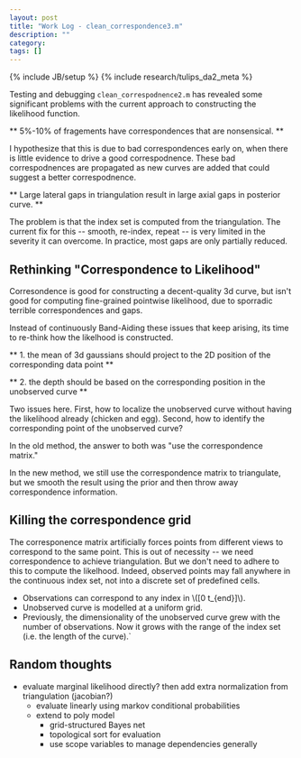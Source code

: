 ```yaml
---
layout: post
title: "Work Log - clean_correspondence3.m"
description: ""
category: 
tags: []
---
```

{% include JB/setup %}
{% include research/tulips_da2_meta %}

Testing and debugging `clean_correspodnence2.m` has revealed some significant problems with the current approach to constructing the likelihood function.

** 5%-10% of fragements have correspondences that are nonsensical. **

I hypothesize that this is due to bad correspondences early on, when there is little evidence to drive a good correspodnence.  These bad correspodnences are propagated as new curves are added that could suggest a better correspodnence.

** Large lateral gaps in triangulation result in large axial gaps in posterior curve.  **

The problem is that the index set is computed from the triangulation.  The current fix for this -- smooth, re-index, repeat -- is very limited in the severity it can overcome.  In practice, most gaps are only partially reduced.

Rethinking "Correspondence to Likelihood"
-------------------------------------------

Corresondence is good for constructing a decent-quality 3d curve, but isn't good for computing fine-grained pointwise likelihood, due to sporradic terrible correspondences and gaps.

Instead of continuously Band-Aiding these issues that keep arising, its time to re-think how the likelhood is constructed.  

** 1. the mean of 3d gaussians should project to the 2D position of the corresponding data point **

** 2. the depth should be based on the corresponding position in the unobserved curve **

Two issues here.  First, how to localize the unobserved curve without having the likelihood already (chicken and egg).  Second, how to identify the corresponding point of the unobserved curve?  

In the old method, the answer to both was "use the correspondence matrix." 

In the new method, we still use the correspondence matrix to triangulate, but we smooth the result using the prior and then throw away correspondence information.  



Killing the correspondence grid
--------------------------------

The corresponence matrix artificially forces points from different views to correspond to the same point.  This is out of necessity -- we need correspondence to achieve triangulation.  But we don't need to adhere to this to compute the likelhood.  Indeed, observed points may fall anywhere in the continuous index set, not into a discrete set of predefined cells.  

* Observations can correspond to any index in \\([0 t_{end}]\\).
* Unobserved curve is modelled at a uniform grid.
* Previously, the dimensionality of the unobserved curve grew with the number of observations. Now it grows with the range of the index set (i.e. the length of the curve).`


Random thoughts
------------------

* evaluate marginal likelihood directly?  then add extra normalization from triangulation (jacobian?)
    * evaluate linearly using markov conditional probabilities
    * extend to poly model
        * grid-structured Bayes net 
        * topological sort for evaluation
        * use scope variables to manage dependencies generally





